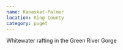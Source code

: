 ```yaml
---
name: Kanaskat-Palmer
location: King County
category: puget
---
```


Whitewater rafting in the Green River Gorge
